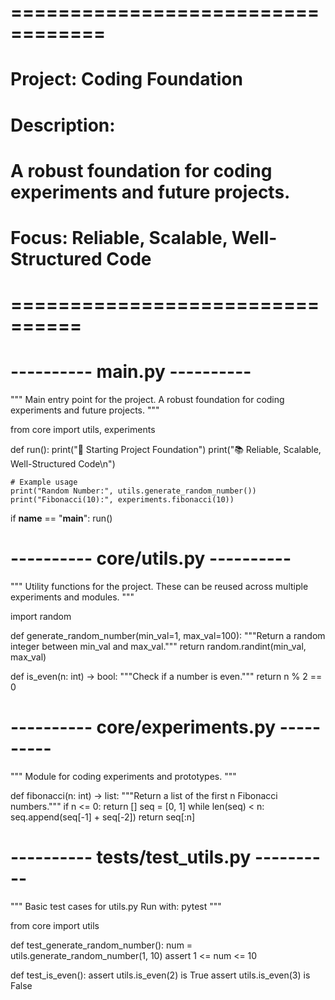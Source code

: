 # ==================================
# Project:  Coding Foundation
# Description:
# A robust foundation for coding experiments and future projects.
# Focus: Reliable, Scalable, Well-Structured Code
# ================================

# ---------- main.py ----------
"""
Main entry point for the project.
A robust foundation for coding experiments and future projects.
"""

from core import utils, experiments


def run():
    print("🚀 Starting Project Foundation")
    print("📚 Reliable, Scalable, Well-Structured Code\n")

    # Example usage
    print("Random Number:", utils.generate_random_number())
    print("Fibonacci(10):", experiments.fibonacci(10))


if __name__ == "__main__":
    run()


# ---------- core/utils.py ----------
"""
Utility functions for the project.
These can be reused across multiple experiments and modules.
"""

import random

def generate_random_number(min_val=1, max_val=100):
    """Return a random integer between min_val and max_val."""
    return random.randint(min_val, max_val)

def is_even(n: int) -> bool:
    """Check if a number is even."""
    return n % 2 == 0


# ---------- core/experiments.py ----------
"""
Module for coding experiments and prototypes.
"""

def fibonacci(n: int) -> list:
    """Return a list of the first n Fibonacci numbers."""
    if n <= 0:
        return []
    seq = [0, 1]
    while len(seq) < n:
        seq.append(seq[-1] + seq[-2])
    return seq[:n]


# ---------- tests/test_utils.py ----------
"""
Basic test cases for utils.py
Run with: pytest
"""

from core import utils

def test_generate_random_number():
    num = utils.generate_random_number(1, 10)
    assert 1 <= num <= 10

def test_is_even():
    assert utils.is_even(2) is True
    assert utils.is_even(3) is False
